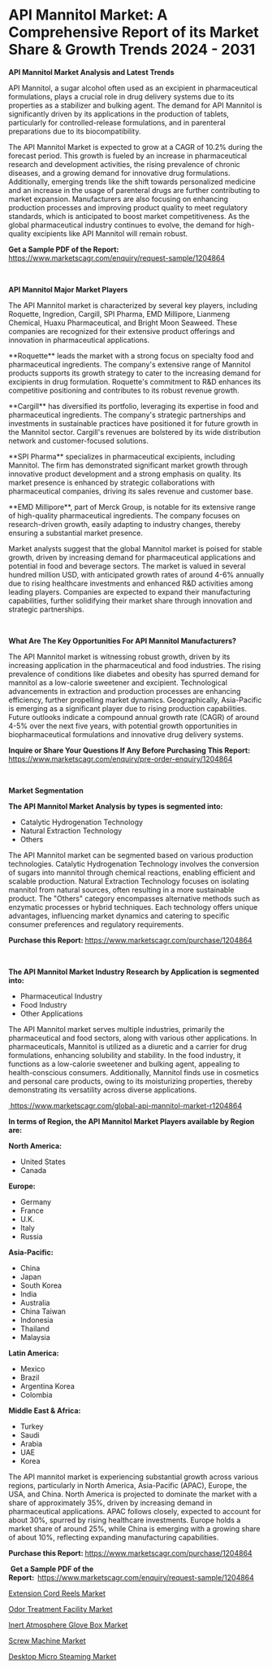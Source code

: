<p><h1>API Mannitol Market: A Comprehensive Report of its Market Share & Growth Trends 2024 - 2031</h1></p><p><strong>API Mannitol Market Analysis and Latest Trends</strong></p>
<p><p>API Mannitol, a sugar alcohol often used as an excipient in pharmaceutical formulations, plays a crucial role in drug delivery systems due to its properties as a stabilizer and bulking agent. The demand for API Mannitol is significantly driven by its applications in the production of tablets, particularly for controlled-release formulations, and in parenteral preparations due to its biocompatibility.</p><p>The API Mannitol Market is expected to grow at a CAGR of 10.2% during the forecast period. This growth is fueled by an increase in pharmaceutical research and development activities, the rising prevalence of chronic diseases, and a growing demand for innovative drug formulations. Additionally, emerging trends like the shift towards personalized medicine and an increase in the usage of parenteral drugs are further contributing to market expansion. Manufacturers are also focusing on enhancing production processes and improving product quality to meet regulatory standards, which is anticipated to boost market competitiveness. As the global pharmaceutical industry continues to evolve, the demand for high-quality excipients like API Mannitol will remain robust.</p></p>
<p><strong>Get a Sample PDF of the Report:&nbsp;</strong> <a href="https://www.marketscagr.com/enquiry/request-sample/1204864?utm_campaign=1177&utm_medium=2&utm_source=Github&utm_content=ia&utm_term=16102024&utm_id=api-mannitol">https://www.marketscagr.com/enquiry/request-sample/1204864</a></p>
<p>&nbsp;</p>
<p><strong>API Mannitol Major Market Players</strong></p>
<p><p>The API Mannitol market is characterized by several key players, including Roquette, Ingredion, Cargill, SPI Pharma, EMD Millipore, Lianmeng Chemical, Huaxu Pharmaceutical, and Bright Moon Seaweed. These companies are recognized for their extensive product offerings and innovation in pharmaceutical applications.</p><p>**Roquette** leads the market with a strong focus on specialty food and pharmaceutical ingredients. The company's extensive range of Mannitol products supports its growth strategy to cater to the increasing demand for excipients in drug formulation. Roquette's commitment to R&D enhances its competitive positioning and contributes to its robust revenue growth.</p><p>**Cargill** has diversified its portfolio, leveraging its expertise in food and pharmaceutical ingredients. The company's strategic partnerships and investments in sustainable practices have positioned it for future growth in the Mannitol sector. Cargill's revenues are bolstered by its wide distribution network and customer-focused solutions.</p><p>**SPI Pharma** specializes in pharmaceutical excipients, including Mannitol. The firm has demonstrated significant market growth through innovative product development and a strong emphasis on quality. Its market presence is enhanced by strategic collaborations with pharmaceutical companies, driving its sales revenue and customer base.</p><p>**EMD Millipore**, part of Merck Group, is notable for its extensive range of high-quality pharmaceutical ingredients. The company focuses on research-driven growth, easily adapting to industry changes, thereby ensuring a substantial market presence.</p><p>Market analysts suggest that the global Mannitol market is poised for stable growth, driven by increasing demand for pharmaceutical applications and potential in food and beverage sectors. The market is valued in several hundred million USD, with anticipated growth rates of around 4-6% annually due to rising healthcare investments and enhanced R&D activities among leading players. Companies are expected to expand their manufacturing capabilities, further solidifying their market share through innovation and strategic partnerships.</p></p>
<p>&nbsp;</p>
<p><strong>What Are The Key Opportunities For API Mannitol Manufacturers?</strong></p>
<p><p>The API Mannitol market is witnessing robust growth, driven by its increasing application in the pharmaceutical and food industries. The rising prevalence of conditions like diabetes and obesity has spurred demand for mannitol as a low-calorie sweetener and excipient. Technological advancements in extraction and production processes are enhancing efficiency, further propelling market dynamics. Geographically, Asia-Pacific is emerging as a significant player due to rising production capabilities. Future outlooks indicate a compound annual growth rate (CAGR) of around 4-5% over the next five years, with potential growth opportunities in biopharmaceutical formulations and innovative drug delivery systems.</p></p>
<p><strong>Inquire or Share Your Questions If Any Before Purchasing This Report:</strong> <a href="https://www.marketscagr.com/enquiry/pre-order-enquiry/1204864?utm_campaign=1177&utm_medium=2&utm_source=Github&utm_content=ia&utm_term=16102024&utm_id=api-mannitol">https://www.marketscagr.com/enquiry/pre-order-enquiry/1204864</a></p>
<p>&nbsp;</p>
<p><strong>Market Segmentation</strong></p>
<p><strong>The API Mannitol Market Analysis by types is segmented into:</strong></p>
<p><ul><li>Catalytic Hydrogenation Technology</li><li>Natural Extraction Technology</li><li>Others</li></ul></p>
<p><p>The API Mannitol market can be segmented based on various production technologies. Catalytic Hydrogenation Technology involves the conversion of sugars into mannitol through chemical reactions, enabling efficient and scalable production. Natural Extraction Technology focuses on isolating mannitol from natural sources, often resulting in a more sustainable product. The "Others" category encompasses alternative methods such as enzymatic processes or hybrid techniques. Each technology offers unique advantages, influencing market dynamics and catering to specific consumer preferences and regulatory requirements.</p></p>
<p><strong>Purchase this Report:&nbsp;</strong><a href="https://www.marketscagr.com/purchase/1204864?utm_campaign=1177&utm_medium=2&utm_source=Github&utm_content=ia&utm_term=16102024&utm_id=api-mannitol">https://www.marketscagr.com/purchase/1204864</a></p>
<p>&nbsp;</p>
<p><strong>The API Mannitol Market Industry Research by Application is segmented into:</strong></p>
<p><ul><li>Pharmaceutical Industry</li><li>Food Industry</li><li>Other Applications</li></ul></p>
<p><p>The API Mannitol market serves multiple industries, primarily the pharmaceutical and food sectors, along with various other applications. In pharmaceuticals, Mannitol is utilized as a diuretic and a carrier for drug formulations, enhancing solubility and stability. In the food industry, it functions as a low-calorie sweetener and bulking agent, appealing to health-conscious consumers. Additionally, Mannitol finds use in cosmetics and personal care products, owing to its moisturizing properties, thereby demonstrating its versatility across diverse applications.</p></p>
<p><a href="https://www.marketscagr.com/global-api-mannitol-market-r1204864?utm_campaign=1177&utm_medium=2&utm_source=Github&utm_content=ia&utm_term=16102024&utm_id=api-mannitol">&nbsp;https://www.marketscagr.com/global-api-mannitol-market-r1204864</a></p>
<p><strong>In terms of Region, the API Mannitol Market Players available by Region are:</strong></p>
<p>
    <p> <strong> North America: </strong>
        <ul>
            <li>United States</li>
            <li>Canada</li>
        </ul>
        </p> 
    <p> <strong> Europe: </strong>
        <ul>
            <li>Germany</li>
            <li>France</li>
            <li>U.K.</li>
            <li>Italy</li>
            <li>Russia</li>
        </ul>
        </p> 
    <p> <strong> Asia-Pacific: </strong>
        <ul>
            <li>China</li>
            <li>Japan</li>
            <li>South Korea</li>
            <li>India</li>
            <li>Australia</li>
            <li>China Taiwan</li>
            <li>Indonesia</li>
            <li>Thailand</li>
            <li>Malaysia</li>
        </ul>
        </p> 
    <p> <strong> Latin America: </strong>
        <ul>
            <li>Mexico</li>
            <li>Brazil</li>
            <li>Argentina Korea</li>
            <li>Colombia</li>
        </ul>
        </p> 
    <p> <strong> Middle East & Africa: </strong>
        <ul>
            <li>Turkey</li>
            <li>Saudi</li>
            <li>Arabia</li>
            <li>UAE</li>
            <li>Korea</li>
        </ul>
    </p>
    </p>
<p><p>The API mannitol market is experiencing substantial growth across various regions, particularly in North America, Asia-Pacific (APAC), Europe, the USA, and China. North America is projected to dominate the market with a share of approximately 35%, driven by increasing demand in pharmaceutical applications. APAC follows closely, expected to account for about 30%, spurred by rising healthcare investments. Europe holds a market share of around 25%, while China is emerging with a growing share of about 10%, reflecting expanding manufacturing capabilities.</p></p>
<p><strong>Purchase this Report: </strong><a href="https://www.marketscagr.com/purchase/1204864?utm_campaign=1177&utm_medium=2&utm_source=Github&utm_content=ia&utm_term=16102024&utm_id=api-mannitol">https://www.marketscagr.com/purchase/1204864</a></p>
<p>&nbsp;<strong>Get a Sample PDF of the Report:&nbsp;&nbsp;</strong><a href="https://www.marketscagr.com/enquiry/request-sample/1204864?utm_campaign=1177&utm_medium=2&utm_source=Github&utm_content=ia&utm_term=16102024&utm_id=api-mannitol">https://www.marketscagr.com/enquiry/request-sample/1204864</a></p>
<p><strong></strong></p>
<p><p><a href="https://www.linkedin.com/pulse/extension-cord-reels-industry-insights-report-analyzing-y74yf?trk=public_post_embed_feed-article-content&utm_campaign=1177&utm_medium=2&utm_source=Github&utm_content=ia&utm_term=16102024&utm_id=api-mannitol">Extension Cord Reels Market</a></p><p><a href="https://github.com/doyeme32g/Market-Research-Report-List-1/blob/main/odor-treatment-facility-market.md?utm_campaign=1177&utm_medium=2&utm_source=Github&utm_content=ia&utm_term=16102024&utm_id=api-mannitol">Odor Treatment Facility Market</a></p><p><a href="https://www.linkedin.com/pulse/inert-atmosphere-glove-box-market-drivers-challenges-cea0f?trk=public_post_embed_feed-article-content&utm_campaign=1177&utm_medium=2&utm_source=Github&utm_content=ia&utm_term=16102024&utm_id=api-mannitol">Inert Atmosphere Glove Box Market</a></p><p><a href="https://www.linkedin.com/pulse/emerging-technologies-reshaping-screw-machine-market-onixf?trk=public_post_embed_feed-article-content&utm_campaign=1177&utm_medium=2&utm_source=Github&utm_content=ia&utm_term=16102024&utm_id=api-mannitol">Screw Machine Market</a></p><p><a href="https://github.com/cecilebbruhter/Market-Research-Report-List-1/blob/main/desktop-micro-steaming-market.md?utm_campaign=1177&utm_medium=2&utm_source=Github&utm_content=ia&utm_term=16102024&utm_id=api-mannitol">Desktop Micro Steaming Market</a></p></p>